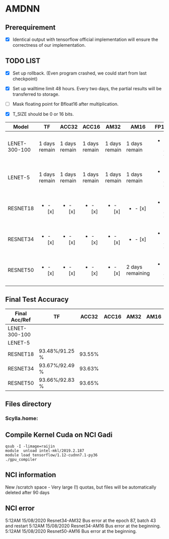 # AMDNN
## Prerequirement
- [x] Identical output with tensorflow official implementation will ensure the correctness of our implementation.
## TODO LIST
- [x] Set up rollback. (Even program crashed, we could start from last checkpoint)
- [x] Set up walltime limit 48 hours. Every two days, the partial results will be transferred to storage.
- [ ] Mask floating point for Bfloat16 after multiplication.
- [x] T_SIZE should be 0 or 16 bits.



Model | TF | ACC32 | ACC16 | AM32 | AM16 | FP16
------------ | ------------- | ------------- | ------------- | ------------- | ------------- | -------------
LENET-300-100 |1 days remain|1 days remain|1 days remain|1 days remain|1 days remain|<ul><li>- [ ] </li>
LENET-5 |1 days remain|1 days remain|1 days remain|1 days remain|1 days remain|<ul><li>- [ ] </li>
RESNET18 |<ul><li>- [x] </li>|<ul><li>- [x] </li>|<ul><li>- [x] </li>|<ul><li>- [x] </li>|<ul><li>- [x] </li>|<ul><li>- [ ] </li>
RESNET34 |<ul><li>- [x] </li>|<ul><li>- [x] </li>|<ul><li>- [x] </li>|<ul><li>- [x] </li>|<ul><li>- [x] </li>|<ul><li>- [ ] </li>
RESNET50 |<ul><li>- [x] </li>|<ul><li>- [x] </li>|<ul><li>- [x] </li>| <ul><li>- [x] </li>|2 days remaining|<ul><li>- [ ] </li>

## Final Test Accuracy

Final Acc/Ref | TF | ACC32 | ACC16 | AM32 | AM16 | FP16
------------ | ------------- | ------------- | ------------- | ------------- | ------------- | -------------
LENET-300-100 ||||||
LENET-5 ||||||
RESNET18 |93.48%/91.25 %|93.55%||||
RESNET34 |93.67%/92.49 %|93.63%||||
RESNET50 |93.66%/92.83 %|93.65%||||

## Files directory
### Scylla.home:
## Compile Kernel Cuda on NCI Gadi
```
qsub -I -limage=raijin
module  unload intel-mkl/2019.2.187
module load tensorflow/1.12-cudnn7.1-py36
./gpu_compiler
```
## NCI information
New /scratch space - Very large (!) quotas, but files will be automatically deleted after 90 days
## NCI error
5:12AM 15/08/2020 Resnet34-AM32 Bus error at the epoch 87, batch 43 and restart
5:12AM 15/08/2020 Resnet34-AM16 Bus error at the beginning. 
5:12AM 15/08/2020 Resnet50-AM16 Bus error at the beginning.
